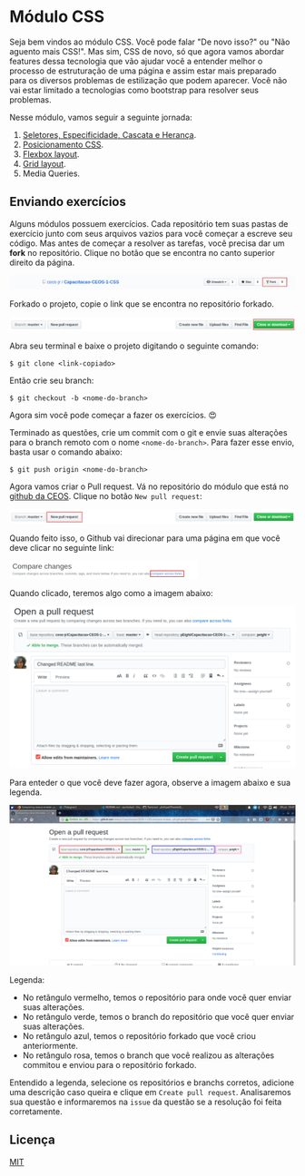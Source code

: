 # Módulo CSS

Seja bem vindos ao módulo CSS. Você pode falar "De novo isso?" ou "Não aguento mais CSS!".
Mas sim, CSS de novo, só que agora vamos abordar features dessa tecnologia que vão ajudar você a entender
melhor o processo de estruturação de uma página e assim estar mais preparado para os diversos problemas de estilização que podem aparecer. Você não vai estar limitado a tecnologias como bootstrap para resolver seus problemas.

Nesse módulo, vamos seguir a seguinte jornada:

1. [Seletores, Especificidade, Cascata e Herança](https://ceos-jr.github.io/Capacitacao-CEOS-1-CSS/content/section-one).
2. [Posicionamento CSS](https://ceos-jr.github.io/Capacitacao-CEOS-1-CSS/content/section-two).
3. [Flexbox layout](https://ceos-jr.github.io/Capacitacao-CEOS-1-CSS/content/section-three).
4. [Grid layout](https://ceos-jr.github.io/Capacitacao-CEOS-1-CSS/content/section-four).
5. Media Queries.

## Enviando exercícios

Alguns módulos possuem exercícios. Cada repositório tem suas pastas de exercício junto com seus arquivos vazios para você começar a escreve seu código. Mas antes de começar a resolver as tarefas, você precisa dar um **fork** no repositório. Clique no botão que se encontra no canto superior direito da página.

![Botão do Github de Fork](.github/readme/github-fork.png)

Forkado o projeto, copie o link que se encontra no repositório forkado.

![Botão do Github de Download](.github/readme/github-download.png)

Abra seu terminal e baixe o projeto digitando o seguinte comando:

```shellscript
$ git clone <link-copiado>
```

Então crie seu branch:

```shellscript
$ git checkout -b <nome-do-branch>
```

Agora sim você pode começar a fazer os exercícios. :heart_eyes:

Terminado as questões, crie um commit com o git e envie suas alterações para o branch remoto com o nome `<nome-do-branch>`. Para fazer esse envio, basta usar o comando abaixo:

```shellscript
$ git push origin <nome-do-branch>
```

Agora vamos criar o Pull request. Vá no repositório do módulo que está no [github da CEOS](https://github.com/ceos-jr). Clique no botão `New pull request`:

![Botão de criar pull request no github](.github/readme/github-new-pr.png)

Quando feito isso, o Github vai direcionar para uma página em que você deve clicar no seguinte link:

![Página de submissão de pull request no github](.github/readme/github-pr1.png)

Quando clicado, teremos algo como a imagem abaixo:

![Página de seleção de branch para pull request no github](.github/readme/github-pr2.png)

Para enteder o que você deve fazer agora, observe a imagem abaixo e sua legenda.

![Página de seleção de branch para pull request no github com retângulos](.github/readme/github-pr3.png)

Legenda:
 - No retângulo vermelho, temos o repositório para onde você quer enviar suas alterações.
 - No retângulo verde, temos o branch do repositório que você quer enviar suas alterações.
 - No retângulo azul, temos o repositório forkado que você criou anteriormente.
 - No retângulo rosa, temos o branch que você realizou as alterações commitou e enviou para o repositório forkado.

Entendido a legenda, selecione os repositórios e branchs corretos, adicione uma descrição caso queira e clique em `Create pull request`. Analisaremos sua questão e informaremos na `issue` da questão se a resolução foi feita corretamente.

## Licença

[MIT](https://github.com/pEight/CSS-training/blob/master/LICENSE)
